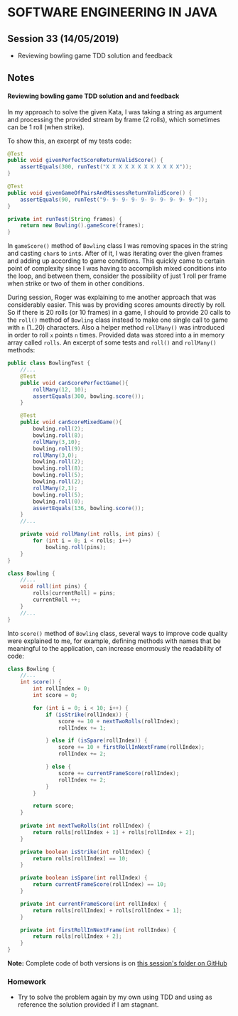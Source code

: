 # SOFTWARE ENGINEERING IN JAVA

## Session 33 (14/05/2019)

- Reviewing bowling game TDD solution and feedback

## Notes

#### Reviewing bowling game TDD solution and and feedback

In my approach to solve the given Kata, I was taking a string as argument and processing the provided stream by frame (2 rolls), which sometimes can be 1 roll (when strike). 

To show this, an excerpt of my tests code: 

```java
@Test
public void givenPerfectScoreReturnValidScore() {
    assertEquals(300, runTest("X X X X X X X X X X X X"));
}

@Test
public void givenGameOfPairsAndMissessReturnValidScore() {
    assertEquals(90, runTest("9- 9- 9- 9- 9- 9- 9- 9- 9- 9-"));
}

private int runTest(String frames) {
    return new Bowling().gameScore(frames);
}

```
In `gameScore()` method of `Bowling` class I was removing spaces in the string and casting `char`s to `int`s. After of it, I was iterating over the given frames and adding up according to game conditions. This quickly came to certain point of complexity since I was having to accomplish mixed conditions into the loop, and between them, consider the possibility of just 1 roll per frame when strike or two of them in other conditions.

During session, Roger was explaining to me another approach that was considerably easier. This was by providing scores amounts directly by roll. So if there is 20 rolls (or 10 frames) in a game, I should to provide 20 calls to the `roll()` method of `Bowling` class instead to make one single call to game with `n` (1..20) characters. Also a helper method `rollMany()` was introduced in order to roll `x` points `n` times. Provided data was stored into a in memory array called `rolls`. An excerpt of some tests and `roll()` and `rollMany()` methods:

```java
public class BowlingTest {
    //...
    @Test
    public void canScorePerfectGame(){
        rollMany(12, 10);
        assertEquals(300, bowling.score());
    }

    @Test
    public void canScoreMixedGame(){
        bowling.roll(2);
        bowling.roll(8);
        rollMany(3,10);
        bowling.roll(9);
        rollMany(3,0);
        bowling.roll(2);
        bowling.roll(8);
        bowling.roll(5);
        bowling.roll(2);
        rollMany(2,1);
        bowling.roll(5);
        bowling.roll(0);
        assertEquals(136, bowling.score());
    }
    //...

    private void rollMany(int rolls, int pins) {
        for (int i = 0; i < rolls; i++)
            bowling.roll(pins);
    }
}

class Bowling {
    //...
    void roll(int pins) {
        rolls[currentRoll] = pins;
        currentRoll ++;
    }
    //...
}
```

Into `score()` method of `Bowling` class, several ways to improve code quality were explained to me, for example, defining methods with names that be meaningful to the application, can increase enormously the readability of code:

```java
class Bowling {
    //...   
	int score() {
        int rollIndex = 0;
        int score = 0;

        for (int i = 0; i < 10; i++) {
            if (isStrike(rollIndex)) {
                score += 10 + nextTwoRolls(rollIndex);
                rollIndex += 1;

            } else if (isSpare(rollIndex)) {
                score += 10 + firstRollInNextFrame(rollIndex);
                rollIndex += 2;

            } else {
                score += currentFrameScore(rollIndex);
                rollIndex += 2;
            }
        }

        return score;
    }
    
    private int nextTwoRolls(int rollIndex) {
        return rolls[rollIndex + 1] + rolls[rollIndex + 2];
    }

    private boolean isStrike(int rollIndex) {
        return rolls[rollIndex] == 10;
    }

    private boolean isSpare(int rollIndex) {
        return currentFrameScore(rollIndex) == 10;
    }

    private int currentFrameScore(int rollIndex) {
        return rolls[rollIndex] + rolls[rollIndex + 1];
    }

    private int firstRollInNextFrame(int rollIndex) {
        return rolls[rollIndex + 2];
    }
}
```

**Note:** Complete code of both versions is on [this session's folder on GitHub](https://github.com/kinbiko/mentoring/tree/javarb/session-33-Bowling/students/javarb/sessions/2019/may/Session_33-Bowling/Bowling)

### Homework

- Try to solve the problem again by my own using TDD and using as reference the solution provided if I am stagnant.
